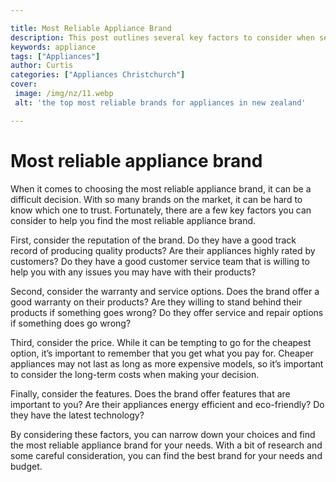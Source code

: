 ```yaml
---

title: Most Reliable Appliance Brand
description: This post outlines several key factors to consider when selecting the most reliable appliance brand, providing readers with the information needed to make an informed decision - read on to find out more!
keywords: appliance
tags: ["Appliances"]
author: Curtis
categories: ["Appliances Christchurch"]
cover: 
 image: /img/nz/11.webp
 alt: 'the top most reliable brands for appliances in new zealand'

---
```


# Most reliable appliance brand

When it comes to choosing the most reliable appliance brand, it can be a difficult decision. With so many brands on the market, it can be hard to know which one to trust. Fortunately, there are a few key factors you can consider to help you find the most reliable appliance brand.

First, consider the reputation of the brand. Do they have a good track record of producing quality products? Are their appliances highly rated by customers? Do they have a good customer service team that is willing to help you with any issues you may have with their products?

Second, consider the warranty and service options. Does the brand offer a good warranty on their products? Are they willing to stand behind their products if something goes wrong? Do they offer service and repair options if something does go wrong?

Third, consider the price. While it can be tempting to go for the cheapest option, it’s important to remember that you get what you pay for. Cheaper appliances may not last as long as more expensive models, so it’s important to consider the long-term costs when making your decision.

Finally, consider the features. Does the brand offer features that are important to you? Are their appliances energy efficient and eco-friendly? Do they have the latest technology?

By considering these factors, you can narrow down your choices and find the most reliable appliance brand for your needs. With a bit of research and some careful consideration, you can find the best brand for your needs and budget.